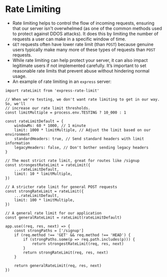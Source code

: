 # Rate Limiting
- Rate limiting helps to control the flow of incoming requests, ensuring that our server isn't overwhelmed (as one of the common methods used to protect against DDOS attacks). It does this by limiting the number of requests a user can make in a specific window of time.
- `GET` requests often have lower rate limit (than `POST`) because genuine users typically make many more of these types of requests than `POST` requests.
- While rate limiting can help protect your server, it can also impact legitimate users if not implemented carefully. It’s important to set reasonable rate limits that prevent abuse without hindering normal usage. 
- An example of rate limiting in an `express` server:
```tsx
import rateLimit from 'express-rate-limit'

// When we're testing, we don't want rate limiting to get in our way. So, we'll
// increase our rate limit thresholds.
const limitMultiple = process.env.TESTING ? 10_000 : 1

const rateLimitDefault = {
	windowMs: 60 * 1000, // 1 minute
	limit: 1000 * limitMultiple, // Adjust the limit based on our environment
	standardHeaders: true, // Send standard headers with limit information
	legacyHeaders: false, // Don't bother sending legacy headers
}

// The most strict rate limit, great for routes like /signup
const strongestRateLimit = rateLimit({
	...rateLimitDefault,
	limit: 10 * limitMultiple,
})

// A stricter rate limit for general POST requests
const strongRateLimit = rateLimit({
	...rateLimitDefault,
	limit: 100 * limitMultiple,
})

// A general rate limit for our application
const generalRateLimit = rateLimit(rateLimitDefault)

app.use((req, res, next) => {
	const strongPaths = ['/signup']
	if (req.method !== 'GET' && req.method !== 'HEAD') {
		if (strongPaths.some(p => req.path.includes(p))) {
			return strongestRateLimit(req, res, next)
		}
		return strongRateLimit(req, res, next)
	}

	return generalRateLimit(req, res, next)
})
```